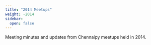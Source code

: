 ```yaml
---
title: "2014 Meetups"
weight: -2014
sidebar:
  open: false
---
```


Meeting minutes and updates from Chennaipy meetups held in 2014.
